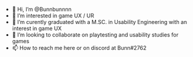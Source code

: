 - 👋 Hi, I’m @Bunnbunnnn
- 👀 I’m interested in game UX / UR 
- 🌱 I’m curently graduated with a M.SC. in Usability Engineering with an interest in game UX
- 💞️ I’m looking to collaborate on playtesting and usability studies for games
- 📫 How to reach me here or on discord at Bunn#2762

<!---
Bunnbunnnn/Bunnbunnnn is a ✨ special ✨ repository because its `README.md` (this file) appears on your GitHub profile.
You can click the Preview link to take a look at your changes.
--->
